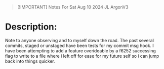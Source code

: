 > [!IMPORTANT] Notes For Sat Aug 10 2024 JL ArgonV3 

 # Description: 

 Note to anyone observing and to myself down the road. The past several commits, staged or unstaged have been tests for my commit msg hook. I have been attempting to add a feature overideable by a f6252 successing flag to write to a file where i left off for ease for my future self so i can jump back into things quicker.
